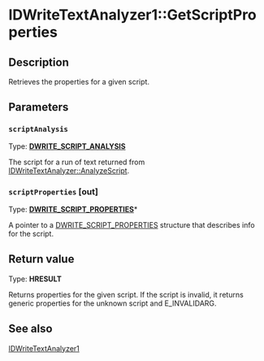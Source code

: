 # IDWriteTextAnalyzer1::GetScriptProperties

## Description

Retrieves the properties for a given script.

## Parameters

### `scriptAnalysis`

Type: **[DWRITE_SCRIPT_ANALYSIS](https://learn.microsoft.com/windows/win32/api/dwrite/ns-dwrite-dwrite_script_analysis)**

The script for a run of text returned
from [IDWriteTextAnalyzer::AnalyzeScript](https://learn.microsoft.com/windows/win32/api/dwrite/nf-dwrite-idwritetextanalyzer-analyzescript).

### `scriptProperties` [out]

Type: **[DWRITE_SCRIPT_PROPERTIES](https://learn.microsoft.com/windows/win32/api/dwrite_1/ns-dwrite_1-dwrite_script_properties)***

A pointer to a [DWRITE_SCRIPT_PROPERTIES](https://learn.microsoft.com/windows/win32/api/dwrite_1/ns-dwrite_1-dwrite_script_properties) structure that describes info for the script.

## Return value

Type: **HRESULT**

Returns properties for the given script. If the script is invalid,
it returns generic properties for the unknown script and E_INVALIDARG.

## See also

[IDWriteTextAnalyzer1](https://learn.microsoft.com/windows/win32/api/dwrite_1/nn-dwrite_1-idwritetextanalyzer1)